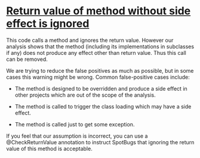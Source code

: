 # [Return value of method without side effect is ignored](https://spotbugs.readthedocs.io/en/latest/bugDescriptions.html#RV_RETURN_VALUE_IGNORED_NO_SIDE_EFFECT)

This code calls a method and ignores the return value. However our analysis shows that
the method (including its implementations in subclasses if any) does not produce any effect
other than return value. Thus this call can be removed.

We are trying to reduce the false positives as much as possible, but in some cases this warning might be wrong.
Common false-positive cases include:

- The method is designed to be overridden and produce a side effect in other projects which are out of the scope of the analysis.

- The method is called to trigger the class loading which may have a side effect.

- The method is called just to get some exception.

If you feel that our assumption is incorrect, you can use a @CheckReturnValue annotation
to instruct SpotBugs that ignoring the return value of this method is acceptable.